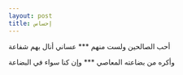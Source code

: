 ```yaml
---
layout: post
title: إحساس
---
```

أحب الصالحين ولست منهم     \*\*\*    عساني أنال بهم شفاعة

وأكره من بضاعته المعاصي    \*\*\*    وإن كنا سواء في البضاعة
